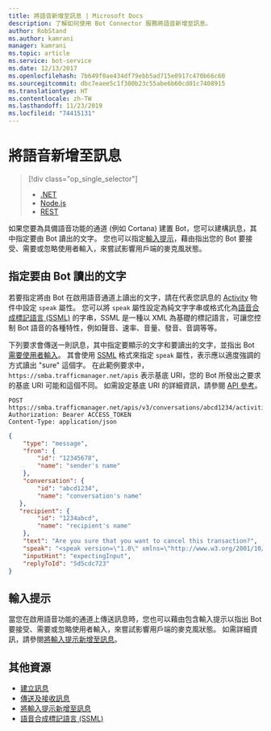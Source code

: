 ```yaml
---
title: 將語音新增至訊息 | Microsoft Docs
description: 了解如何使用 Bot Connector 服務將語音新增至訊息。
author: RobStand
ms.author: kamrani
manager: kamrani
ms.topic: article
ms.service: bot-service
ms.date: 12/13/2017
ms.openlocfilehash: 7b649f0ae434df79ebb5ad715e0917c470b66c60
ms.sourcegitcommit: dbc7eaee5c1f300b23c55abe6b60cd01c7408915
ms.translationtype: HT
ms.contentlocale: zh-TW
ms.lasthandoff: 11/23/2019
ms.locfileid: "74415131"
---
```

# <a name="add-speech-to-messages"></a>將語音新增至訊息
> [!div class="op_single_selector"]
> - [.NET](../dotnet/bot-builder-dotnet-text-to-speech.md)
> - [Node.js](../nodejs/bot-builder-nodejs-text-to-speech.md)
> - [REST](../rest-api/bot-framework-rest-connector-text-to-speech.md)

如果您要為具備語音功能的通道 (例如 Cortana) 建置 Bot，您可以建構訊息，其中指定要由 Bot 讀出的文字。 您也可以指定[輸入提示](bot-framework-rest-connector-add-input-hints.md)，藉由指出您的 Bot 要接受、需要或忽略使用者輸入，來嘗試影響用戶端的麥克風狀態。

## <a name="specify-text-to-be-spoken-by-your-bot"></a>指定要由 Bot 讀出的文字

若要指定將由 Bot 在啟用語音通道上讀出的文字，請在代表您訊息的 [Activity][Activity] 物件中設定 `speak` 屬性。 您可以將 `speak` 屬性設定為純文字字串或格式化為<a href="https://docs.microsoft.com/azure/cognitive-services/speech-service/speech-synthesis-markup" target="_blank">語音合成標記語言 (SSML)</a> 的字串，SSML 是一種以 XML 為基礎的標記語言，可讓您控制 Bot 語音的各種特性，例如聲音、速率、音量、發音、音調等等。 


下列要求會傳送一則訊息，其中指定要顯示的文字和要讀出的文字，並指出 Bot [需要使用者輸入](bot-framework-rest-connector-add-input-hints.md)。 其會使用 <a href="https://docs.microsoft.com/azure/cognitive-services/speech-service/speech-synthesis-markup" target="_blank">SSML</a> 格式來指定 `speak` 屬性，表示應以適度強調的方式讀出 "sure" 這個字。 在此範例要求中，`https://smba.trafficmanager.net/apis` 表示基底 URI，您的 Bot 所發出之要求的基底 URI 可能和這個不同。 如需設定基底 URI 的詳細資訊，請參閱 [API 參考](bot-framework-rest-connector-api-reference.md#base-uri)。

```http
POST https://smba.trafficmanager.net/apis/v3/conversations/abcd1234/activities/5d5cdc723
Authorization: Bearer ACCESS_TOKEN
Content-Type: application/json
```

```json
{
    "type": "message",
    "from": {
        "id": "12345678",
        "name": "sender's name"
    },
    "conversation": {
        "id": "abcd1234",
        "name": "conversation's name"
   },
   "recipient": {
        "id": "1234abcd",
        "name": "recipient's name"
    },
    "text": "Are you sure that you want to cancel this transaction?",
    "speak": "<speak version=\"1.0\" xmlns=\"http://www.w3.org/2001/10/synthesis\" xml:lang=\"en-US\">Are you <emphasis level=\"moderate\">sure</emphasis> that you want to cancel this transaction?</speak>",
    "inputHint": "expectingInput",
    "replyToId": "5d5cdc723"
}
```

## <a name="input-hints"></a>輸入提示

當您在啟用語音功能的通道上傳送訊息時，您也可以藉由包含輸入提示以指出 Bot 要接受、需要或忽略使用者輸入，來嘗試影響用戶端的麥克風狀態。 如需詳細資訊，請參閱[將輸入提示新增至訊息](bot-framework-rest-connector-add-input-hints.md)。

## <a name="additional-resources"></a>其他資源

- [建立訊息](bot-framework-rest-connector-create-messages.md)
- [傳送及接收訊息](bot-framework-rest-connector-send-and-receive-messages.md)
- [將輸入提示新增至訊息](bot-framework-rest-connector-add-input-hints.md)
- <a href="https://docs.microsoft.com/azure/cognitive-services/speech-service/speech-synthesis-markup" target="_blank">語音合成標記語言 (SSML)</a>

[Activity]: bot-framework-rest-connector-api-reference.md#activity-object